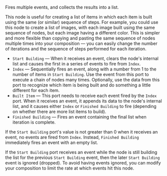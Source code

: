Fires multiple events, and collects the results into a list.

This node is useful for creating a list of items in which each item is built using the same (or similar) sequence of steps.  For example, you could use this node to create a list of images, with each image built using the same sequence of nodes, but each image having a different color.  This is simpler and more flexible than copying and pasting the same sequence of nodes multiple times into your composition — you can easily change the number of iterations and the sequence of steps performed for each iteration.

   - `Start Building` — When it receives an event, clears the node's internal list and causes the first in a series of events to fire from `Index`.
   - `Index` — Sequentially fires an event, along with a number from 1 to the number of items in `Start Building`.  Use the event from this port to execute a chain of nodes many times.  Optionally, use the data from this port to recognize which item is being built and do something a little different for each item.
   - `Built Item` — This port needs to receive each event fired by the `Index` port.  When it receives an event, it appends its data to the node's internal list, and it causes either `Index` or `Finished Building` to fire (depending on whether there are more list items to build).
   - `Finished Building` — Fires an event containing the final list when iteration is complete.

If the `Start Building` port's value is not greater than 0 when it receives an event, no events are fired from `Index`. Instead, `Finished Building` immediately fires an event with an empty list.

If the `Start Building` port receives an event while the node is still building the list for the previous `Start Building` event, then the later `Start Building` event is ignored (dropped). To avoid having events ignored, you can modify your composition to limit the rate at which events hit this node.

